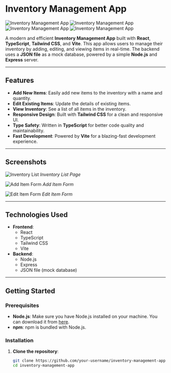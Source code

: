 # Inventory Management App

![Inventory Management App](https://img.shields.io/badge/React-18-blue)
![Inventory Management App](https://img.shields.io/badge/TypeScript-4.9-green)
![Inventory Management App](https://img.shields.io/badge/TailwindCSS-3.3-orange)
![Inventory Management App](https://img.shields.io/badge/Vite-4.0-purple)

A modern and efficient **Inventory Management App** built with **React**, **TypeScript**, **Tailwind CSS**, and **Vite**. This app allows users to manage their inventory by adding, editing, and viewing items in real-time. The backend uses a **JSON file** as a mock database, powered by a simple **Node.js** and **Express** server.

---

## Features

- **Add New Items**: Easily add new items to the inventory with a name and quantity.
- **Edit Existing Items**: Update the details of existing items.
- **View Inventory**: See a list of all items in the inventory.
- **Responsive Design**: Built with **Tailwind CSS** for a clean and responsive UI.
- **Type Safety**: Written in **TypeScript** for better code quality and maintainability.
- **Fast Development**: Powered by **Vite** for a blazing-fast development experience.

---

## Screenshots

![Inventory List](screenshots/inventory-list.png)
*Inventory List Page*

![Add Item Form](screenshots/add-item-form.png)
*Add Item Form*

![Edit Item Form](screenshots/edit-item-form.png)
*Edit Item Form*

---

## Technologies Used

- **Frontend**:
  - React
  - TypeScript
  - Tailwind CSS
  - Vite
- **Backend**:
  - Node.js
  - Express
  - JSON file (mock database)

---

## Getting Started

### Prerequisites

- **Node.js**: Make sure you have Node.js installed on your machine. You can download it from [here](https://nodejs.org/).
- **npm**: npm is bundled with Node.js.

### Installation

1. **Clone the repository**:
   ```bash
   git clone https://github.com/your-username/inventory-management-app.git
   cd inventory-management-app
